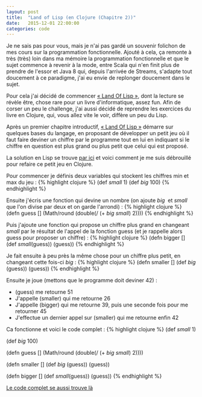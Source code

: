 ```yaml
---
layout: post
title:  "Land of Lisp (en Clojure (Chapitre 2))"
date:   2015-12-01 22:00:00
categories: code
---
```


Je ne sais pas pour vous, mais je n'ai pas gardé un souvenir folichon de mes cours sur la programmation fonctionnelle. Ajouté à cela, ça remonte à très (très) loin dans ma mémoire la programmation fonctionnelle et que le sujet commence à revenir à la mode, entre Scala qui n'en finit plus de prendre de l'essor et Java 8 qui, depuis l'arrivée de Streams, s'adapte tout doucement à ce paradigme, j'ai eu envie de replonger doucement dans le sujet.

Pour cela j'ai décidé de commencer [« Land Of Lisp »](http://landoflisp.com/), dont la lecture se révèle être, chose rare pour un livre d'informatique, assez fun. Afin de corser un peu le challenge, j'ai aussi décidé de reprendre les exercices du livre en Clojure, qui, vous allez vite le voir, diffère un peu du Lisp.

Après un premier chapitre introductif, [« Land Of Lisp »](http://landoflisp.com/) démarre sur quelques bases du langage, en proposant de développer un petit jeu où il faut faire deviner un chiffre par le programme tout en lui en indiquant si le chiffre en question est plus grand ou plus petit que celui qui est proposé.

La solution en Lisp se trouve [par ici](http://landoflisp.com/guess.lisp) et voici comment je me suis débrouillé pour refaire ce petit jeu en Clojure. 

Pour commencer je définis deux variables qui stockent les chiffres min et max du jeu :
{% highlight clojure %}
(def *small* 1)
(def *big* 100)
{% endhighlight %}

Ensuite j'écris une fonction qui devine un nombre (on ajoute *big*  et *small* que l'on divise par deux et on garde l'arrondi) :
{% highlight clojure %}
(defn guess [] 
  (Math/round (double(/ (+ *big* *small*) 2))))
{% endhighlight %}

Puis j'ajoute une fonction qui propose un chiffre plus grand en changeant *small* par le résultat de l'appel de la fonction guess (et je rappelle alors guess pour proposer un chiffre) :
{% highlight clojure %}
(defn bigger []
  (def *small*(guess))
  (guess))
{% endhighlight %}

Je fait ensuite à peu près la même chose pour un chiffre plus petit, en changeant cette fois-ci *big* :
{% highlight clojure %}
(defn smaller []
  (def *big* (guess))
  (guess))
{% endhighlight %}

Ensuite je joue (mettons que le programme doit deviner 42) :

 * (guess) me retourne 51
 * J'appelle (smaller) qui me retourne 26
 * J'appelle (bigger) qui me retourne 39, puis une seconde fois pour me retourner 45
 * J'effectue un dernier appel sur (smaller) qui me retourne enfin 42

Ca fonctionne et voici le code complet :
{% highlight clojure %}
(def *small* 1)

(def *big* 100)

(defn guess [] 
  (Math/round (double(/ (+ *big* *small*) 2))))

(defn smaller []
  (def *big* (guess))
  (guess))

(defn bigger []
  (def *small*(guess))
  (guess))
{% endhighlight %}

[Le code complet se aussi trouve là](https://gist.github.com/mgandin/87441a88aa057c9ee6d9)








